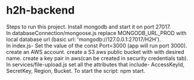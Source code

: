 # h2h-backend
Steps to run this project.
Install mongodb and start it on port 27017.   
In databaseConnection/mongoose.js replace MONGODB_URL_PROD with local database url (basic url: 'mongodb://127.0.0.1:27017/H2H').    
In index.js- Set the value of the const Port=3000 (app will run port 3000).
create an AWS account.
create a S3 aws public bucket with with desired name.
create a key pair in aws(can be created in security credentials tab).
In services/file-upload.js set all the attributes that include- AccessKeyId, SecretKey, Region, Bucket.
To start the script: npm start.
